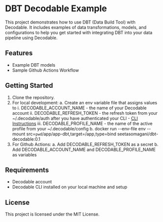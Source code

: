 # DBT Decodable Example

This project demonstrates how to use DBT (Data Build Tool) with Decodable. It includes examples of data transformations, models, and configurations to help you get started with integrating DBT into your data pipeline using Decodable.

## Features

- Example DBT models
- Sample Github Actions Workflow

## Getting Started

1. Clone the repository.
2. For local development: 
    a. Create an env variable file that assigns values to 
        i. DECODABLE_ACCOUNT_NAME - the name of your Decodable account
        ii. DECODABLE_REFRESH_TOKEN - the refresh token from your ~/.decodable/auth after you have authenticated your CLI - [CLI Instructions](https://docs.decodable.co/cli.html)
        iii. DECODABLE_PROFILE_NAME - the name of the active profile from your ~/.decodable/config
    b. docker run --env-file env --mount src=`pwd`/app/app-dbt,target=/app,type=bind seetasomagani/dbt-decodable:0.1
3. For Github Actions: 
    a. Add DECODABLE_REFRESH_TOKEN as a secret
    b. Add DECODABLE_ACCOUNT_NAME and DECODABLE_PROFILE_NAME as variables

## Requirements

- Decodable account
- Decodable CLI installed on your local machine and setup

## License

This project is licensed under the MIT License.